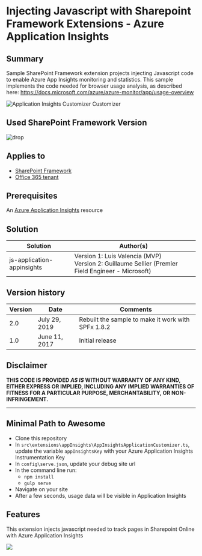 # Injecting Javascript with Sharepoint Framework Extensions - Azure Application Insights

## Summary
Sample SharePoint Framework extension projects injecting Javascript code to enable Azure App Insights monitoring and statistics.
This sample implements the code needed for browser usage analysis, as described here: https://docs.microsoft.com/azure/azure-monitor/app/usage-overview

![Application Insights Customizer Customizer](https://github.com/SharePoint/sp-dev-fx-extensions/blob/master/samples/js-application-appinsights/assets/appinsights-1.png)

## Used SharePoint Framework Version 
![drop](https://img.shields.io/badge/version-GA-green.svg)

## Applies to

* [SharePoint Framework](https://dev.office.com/sharepoint)
* [Office 365 tenant](https://dev.office.com/sharepoint/docs/spfx/set-up-your-development-environment)

## Prerequisites
 An [Azure Application Insights](https://go.microsoft.com/fwlink/?linkid=2091003) resource

## Solution

Solution|Author(s)
--------|---------
js-application-appinsights  | Version 1: Luis Valencia (MVP)<br />Version 2: Guillaume Sellier (Premier Field Engineer - Microsoft)

## Version history

Version|Date|Comments
-------|----|--------
2.0|July 29, 2019|Rebuilt the sample to make it work with SPFx 1.8.2
1.0|June 11, 2017|Initial release

## Disclaimer
**THIS CODE IS PROVIDED *AS IS* WITHOUT WARRANTY OF ANY KIND, EITHER EXPRESS OR IMPLIED, INCLUDING ANY IMPLIED WARRANTIES OF FITNESS FOR A PARTICULAR PURPOSE, MERCHANTABILITY, OR NON-INFRINGEMENT.**

---

## Minimal Path to Awesome

- Clone this repository
- In `src\extensions\appInsights\AppInsightsApplicationCustomizer.ts`, update the variable `appInsightsKey` with your Azure Application Insights Instrumentation Key
- In `config\serve.json`, update your debug site url
- In the command line run:
  - `npm install`
  - `gulp serve`
- Navigate on your site
- After a few seconds, usage data will be visible in Application Insights


## Features
This extension injects javascript needed to track pages in Sharepoint Online with Azure Application Insights

<img src="https://telemetry.sharepointpnp.com/sp-dev-fx-extensions/samples/js-application-appinsights" />